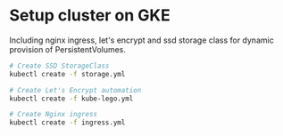 # Setup cluster on GKE
Including nginx ingress, let's encrypt and ssd storage class for dynamic provision of PersistentVolumes.

```bash
# Create SSD StorageClass
kubectl create -f storage.yml

# Create Let's Encrypt automation
kubectl create -f kube-lego.yml

# Create Nginx ingress
kubectl create -f ingress.yml
```
